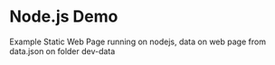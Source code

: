 # Node.js Demo

Example Static Web Page running on nodejs, data on web page from data.json on folder dev-data
